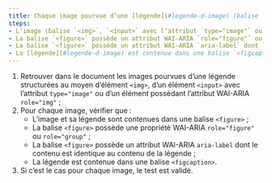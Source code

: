 ```yaml
---
title: Chaque image pourvue d’une [légende](#legende-d-image) (balise `<img>`, `<input>` avec l’attribut `type="image"` ou possédant un attribut WAI-ARIA `role="img"` associée à une [légende](#legende-d-image) adjacente), vérifie-t-elle, si nécessaire, ces conditions ?
steps:
- L’image (balise `<img>`, `<input>` avec l’attribut `type="image"` ou possédant un attribut WAI-ARIA `role="img"`) et sa [légende](#legende-d-image) adjacente sont contenues dans une balise `<figure>` ;
- La balise `<figure>` possède un attribut WAI-ARIA `role="figure"` ou `role="group"` ;
- La balise `<figure>` possède un attribut WAI-ARIA `aria-label` dont le contenu est identique au contenu de la [légende](#legende-d-image) ;
- La [légende](#legende-d-image) est contenue dans une balise `<figcaption>`.
---
```


1. Retrouver dans le document les images pourvues d’une légende structurées au moyen d’élément `<img>`, d’un élément `<input>` avec l’attribut `type="image"` ou d’un élément possédant l’attribut WAI-ARIA `role="img"` ;
2. Pour chaque image, vérifier que :
      * L’image et sa légende sont contenues dans une balise `<figure>` ;
      * La balise `<figure>` possède une propriété WAI-ARIA `role="figure"` ou `role="group"` ;
      * La balise `<figure>` possède un attribut WAI-ARIA `aria-label` dont le contenu est identique au contenu de la légende ;
      * La légende est contenue dans une balise `<figcaption>`.
3. Si c’est le cas pour chaque image, le test est validé.
